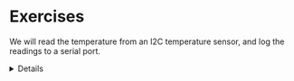 # Exercises

We will read the temperature from an I2C temperature sensor, and log the readings to a serial port.

<details>

After looking at the exercises, you can look at the [solutions] provided.

[solutions]: solutions-morning.md

</details>
